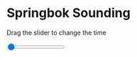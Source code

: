 <h1>Springbok Sounding</h1>
<p>Drag the slider to change the time</p>

<div class="slidecontainer">
<input oninput='setImage(this)' class="slider" type="range" min="0" max="7" value="0" step="1" />
<img id='img'/>
</div>

<script>
var img = document.getElementById('img');
var img_array = ['/assets/images/skwt/skd_spr_wrfout_d01_2020-06-25_12:00:00.png',
'/assets/images/skwt/skd_spr_wrfout_d01_2020-06-25_18:00:00.png',
'/assets/images/skwt/skd_spr_wrfout_d01_2020-06-26_00:00:00.png',
'/assets/images/skwt/skd_spr_wrfout_d01_2020-06-26_06:00:00.png',
'/assets/images/skwt/skd_spr_wrfout_d01_2020-06-26_12:00:00.png',
'/assets/images/skwt/skd_spr_wrfout_d01_2020-06-26_18:00:00.png',
'/assets/images/skwt/skd_spr_wrfout_d01_2020-06-27_00:00:00.png',];
function setImage(obj)
{
        var value = obj.value;
        img.src = img_array[value];

}
</script>
